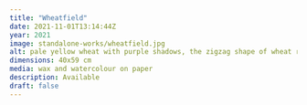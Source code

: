 ```yaml
---
title: "Wheatfield"
date: 2021-11-01T13:14:44Z
year: 2021
image: standalone-works/wheatfield.jpg
alt: pale yellow wheat with purple shadows, the zigzag shape of wheat repeated throughout the image
dimensions: 40x59 cm
media: wax and watercolour on paper
description: Available
draft: false
---
```


